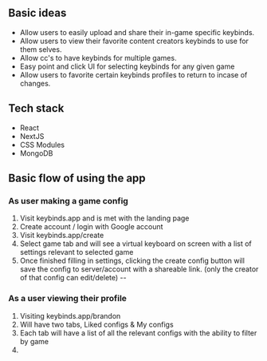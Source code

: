 ## Basic ideas

- Allow users to easily upload and share their in-game specific keybinds.
- Allow users to view their favorite content creators keybinds to use for them selves.
- Allow cc's to have keybinds for multiple games.
- Easy point and click UI for selecting keybinds for any given game
- Allow users to favorite certain keybinds profiles to return to incase of changes.

## Tech stack

- React
- NextJS
- CSS Modules
- MongoDB

## Basic flow of using the app

### As user making a game config

1) Visit keybinds.app and is met with the landing page
2) Create account / login with Google account
3) Visit keybinds.app/create
4) Select game tab and will see a virtual keyboard on screen with a list of settings relevant to selected game
5) Once finished filling in settings, clicking the create config button will save the config to server/account with a shareable link. (only the creator of that config can edit/delete)
-- 

### As a user viewing their profile

1)  Visiting keybinds.app/brandon 
2)  Will have two tabs, Liked configs & My configs
3) Each tab will have a list of all the relevant configs with the ability to filter by game
4) 